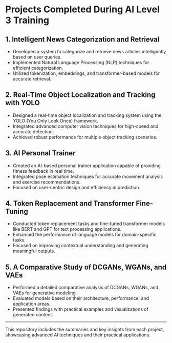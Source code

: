  

# **Projects Completed During AI Level 3 Training**

## **1. Intelligent News Categorization and Retrieval**
- Developed a system to categorize and retrieve news articles intelligently based on user queries.
- Implemented Natural Language Processing (NLP) techniques for efficient categorization.
- Utilized tokenization, embeddings, and transformer-based models for accurate retrieval.

## **2. Real-Time Object Localization and Tracking with YOLO**
- Designed a real-time object localization and tracking system using the YOLO (You Only Look Once) framework.
- Integrated advanced computer vision techniques for high-speed and accurate detection.
- Achieved robust performance for multiple object tracking scenarios. 

## **3. AI Personal Trainer**
- Created an AI-based personal trainer application capable of providing fitness feedback in real time.
- Integrated pose estimation techniques for accurate movement analysis and exercise recommendations.
- Focused on user-centric design and efficiency in prediction.

## **4. Token Replacement and Transformer Fine-Tuning**
- Conducted token replacement tasks and fine-tuned transformer models like BERT and GPT for text processing applications.
- Enhanced the performance of language models for domain-specific tasks.
- Focused on improving contextual understanding and generating meaningful outputs.

## **5. A Comparative Study of DCGANs, WGANs, and VAEs**
- Performed a detailed comparative analysis of DCGANs, WGANs, and VAEs for generative modeling.
- Evaluated models based on their architecture, performance, and application areas.
- Presented findings with practical examples and visualizations of generated content.

---

This repository includes the summaries and key insights from each project, showcasing advanced AI techniques and their practical applications.


